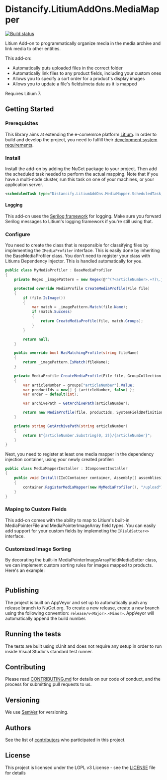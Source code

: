 # Distancify.LitiumAddOns.MediaMapper

[![Build status](https://ci.appveyor.com/api/projects/status/acu377nabtjj1fas?svg=true)](https://ci.appveyor.com/project/KristofferLindvall/distancify-litiumaddons-mediamapper)

Litium Add-on to programmatically organize media in the media archive and link media to other entities.

This add-on:

- Automatically puts uploaded files in the correct folder
- Automatically link files to any product fields, including your custom ones
- Allows you to specify a sort order for a product's display images
- Allows you to update a file's fields/meta data as it is mapped

Requires Litium 7.

## Getting Started

### Prerequisites

This library aims at extending the e-comemrce platform [Litium](https://www.litium.se/). In order to build and develop the project, you need to fulfill their [development system requirements](https://docs.litium.com/documentation/get-started/system-requirements#DevEnv).

### Install

Install the add-on by adding the NuGet package to your project. Then add the scheduled task needed to perform the actual mapping. Note that if you have a multi-node cluster, run this task on one of your machines, or your application server.

```xml
<scheduledTask type="Distancify.LitiumAddOns.MediaMapper.ScheduledTask, Distancify.LitiumAddOns.MediaMapper" startTime="00:05" interval="5m" />
```

#### Logging

This add-on uses the [Serilog framework](https://medium.com/@kristoffer.lindvall/why-you-should-try-out-serilog-4f95b82ea5a0) for logging. Make sure you forward Serilog messages to Litium's logging framework if you're still using that.

### Configure

You need to create the class that is responsible for classifying files by implementing the `IMediaProfiler` interface. This is easily done by inheriting the BaseMediaProfiler class. You don't need to register your class with Litiums Dependency Injector. This is handled automatically for you.

```csharp
public class MyMediaProfiler : BaseMediaProfiler
{
    private Regex _imagePattern = new Regex(@"^(?<articleNumber>.+?)\.jpeg$");

    protected override MediaProfile CreateMediaProfile(File file)
    {
        if (file.IsImage())
        {
            var match = _imagePattern.Match(file.Name);
            if (match.Success)
            {
                return CreateMediaProfile(file, match.Groups);
            }
        }

        return null;
    }

    public override bool HasMatchingProfile(string fileName)
    {
        return _imagePattern.IsMatch(fileName);
    }

    private MediaProfile CreateMediaProfile(File file, GroupCollection groups)
    {
        var articleNumber = groups["articleNumber"].Value;
        var productIds = new[] { (articleNumber, false) };
        var order = default(int);

        var archivePath = GetArchivePath(articleNumber);

        return new MediaProfile(file, productIds, SystemFieldDefinitionConstants.Images, null, archivePath);
    }

    private string GetArchivePath(string articleNumber)
    {
        return $"{articleNumber.Substring(0, 2)}/{articleNumber}";
    }
}
```

Next, you need to register at least one media mapper in the dependency injection container, using your newly created profiler:

```csharp
public class MediaMapperInstaller : IComponentInstaller
{
    public void Install(IIoCContainer container, Assembly[] assemblies)
    {
        container.RegisterMediaMapper(new MyMediaProfiler(), "/upload");
    }
}
```

### Maping to Custom Fields

This add-on comes with the ability to map to Litium's built-in MediaPointerFile and MediaPointerImageArray field types. You can easily add support for your custom fields by implemeting the `IFieldSetter<>` interface.

### Customized Image Sorting

By decorating the built-in MediaPointerImageArrayFieldMediaSetter class, we can implement custom sorting rules for images mapped to products. Here's an example:

```csharp

```

## Publishing

The project is built on AppVeyor and set up to automatically push any release branch to NuGet.org. To create a new release, create a new branch using the following convention: `release/v<Major>.<Minor>`. AppVeyor will automatically append the build number.

## Running the tests

The tests are built using xUnit and does not require any setup in order to run inside Visual Studio's standard test runner.

## Contributing

Please read [CONTRIBUTING.md](CONTRIBUTING.md) for details on our code of conduct, and the process for submitting pull requests to us.

## Versioning

We use [SemVer](http://semver.org/) for versioning.

## Authors

See the list of [contributors](https://github.com/distancify/Distancify.LitiumAddOns.MediaMapper/graphs/contributors) who participated in this project.

## License

This project is licensed under the LGPL v3 License - see the [LICENSE](LICENSE) file for details